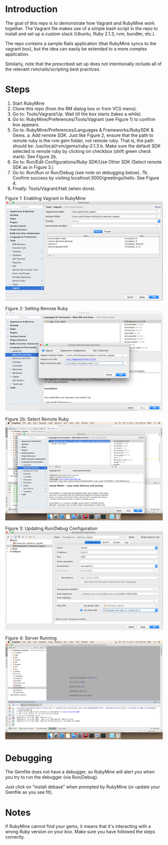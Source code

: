Introduction
============

The goal of this repo is to demonstrate how Vagrant and RubyMine work together. 
The Vagrant file makes use of a simple bash script in the repo to install and set up a custom stack (Ubuntu, Ruby 2.1.3, rvm, bundler, etc.). 

The repo contains a sample Rails application (that RubyMine syncs to the vagrant box), but the idea can easily be extended to
a more complex application.

Similarly, note that the prescribed set up does not intentionally include 
all of the relevant rvm/rails/scripting best practices. 

Steps
======
1. Start RubyMine
2. Clone this repo (from the RM dialog box or from VCS menu).
3. Go to: Tools/Vagrant/Up. Wait till the box starts (takes a while).
4. Go to: RubyMine/Preferences/Tools/Vagrant (see Figure 1) to confirm box appears.
5. Go to: RubyMine/Preferences/Languages & Frameworks/RubySDK & Gems. 
a. Add remote SDK.
   Just like Figure 2, ensure that the path to remote ruby is the rvm gem folder, not remote ruby. That is, the path should be: /usr/local/rvm/gems/ruby-2.1.3
b. Make sure the default SDK selected is remote ruby by clicking on checkbox (shift green check mark). See Figure 2b.
6. Go to: Run/Edit Configurations/Ruby SDK/Use Other SDK (Select remote SDK as in Figure 3.)
7. Go to: Run/Run or Run/Debug (see note on debugging below).
7b. Confirm success by visiting localhost:3000/greetings/hello. See Figure 4.
8. Finally: Tools/Vagrant/Halt (when done).

Figure 1: Enabling Vagrant in RubyMine
![Vagrant](images/vagrant.png)

Figure 2: Setting Remote Ruby
![Set Ruby Path](images/configure_remote_ruby_interpreter.png)

Figure 2b: Select Remote Ruby
![Set Ruby Path](images/green_checkmark.png)

Figure 3: Updating Run/Debug Configuration
![Edit Configurations](images/edit_configuration.png)

Figure 4: Server Running
![Edit Configurations](images/running.png)


Debugging
=========
The Gemfile does not have a debugger, so RubyMine will alert you when
you try to run the debugger (via Run/Debug). 

Just click on "install debase" when prompted by RubyMine (or update your Gemfile as you see fit).

Notes
======
If RubyMine cannot find your gems, it means that it's interacting with a wrong Ruby version on your box. 
Make sure you have followed the steps correctly.